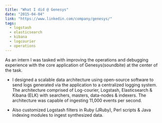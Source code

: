```yaml
---
title: "What I did @ Genesys"
date: "2015-04-04"
link: "https://www.linkedin.com/company/genesys/"
tags:  
  - logstash
  - elasticsearch
  - kibana
  - logcourier
  - operations
---
```


As an intern I was tasked with improving the operations and debugging experience with the core application of Genesys(soundbite) at the center of the task.

- I designed a scalable data architecture using open-source software to send logs generated via the application to a centralized logging system. The architecture comprised of Log-courier, Logstash, Elasticsearch & Kibana (ELK) with searchers, masters, data-nodes & indexers. The architecture was capable of ingesting 11,000 events per second.

- Also customized Logstash filters in Ruby (JRuby), Perl scripts & Java indexing modules to ingest synthesized data.

